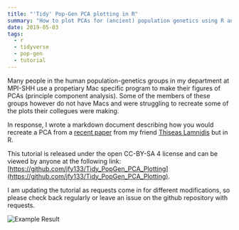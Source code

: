 ```yaml
---
title: "'Tidy' Pop-Gen PCA plotting in R"
summary: "How to plot PCAs for (ancient) population genetics using R and the tidyverse"
date: 2019-05-03
tags:
  - r
  - tidyverse
  - pop-gen
  - tutorial
---
```


Many people in the human population-genetics groups in my department at MPI-SHH use a propetiary Mac specific program to make their figures of PCAs (principle component analysis). Some of the members of these groups however do not have Macs and were struggling to recreate some of the plots their collegues were making. 

In response, I wrote a markdown document describing how you would recreate a PCA from a [recent paper](https://doi.org/10.1038/s41467-018-07483-5) from my friend [Thiseas Lamnidis](https://github.com/TCLamnidis) but in R.

This tutorial is released under the open CC-BY-SA 4 license and can be viewed by anyone at the following link: [https://github.com/jfy133/Tidy_PopGen_PCA_Plotting](https://github.com/jfy133/Tidy_PopGen_PCA_Plotting).

I am updating the tutorial as requests come in for different modifications, so please check back regularly or leave an issue on the github repository with requests.


![Example Result](tidy-popgen-pca-example.png)

